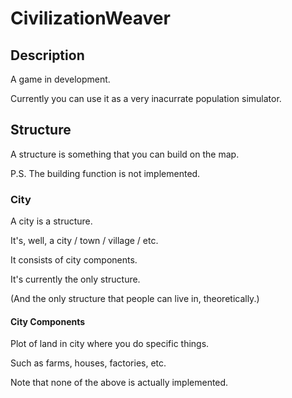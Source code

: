 # CivilizationWeaver

## Description
 A game in development.

 Currently you can use it as a very inacurrate population simulator.

## Structure

 A structure is something that you can build on the map.

 P.S. The building function is not implemented.

### City

 A city is a structure.

 It's, well, a city / town / village / etc.

 It consists of city components.

 It's currently the only structure.

 (And the only structure that people can live in, theoretically.)

#### City Components

 Plot of land in city where you do specific things.

 Such as farms, houses, factories, etc.

 Note that none of the above is actually implemented.

